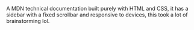 A MDN technical documentation built purely with HTML and CSS, it has a sidebar with a fixed scrollbar and responsive to devices, this took a lot of brainstorming lol.